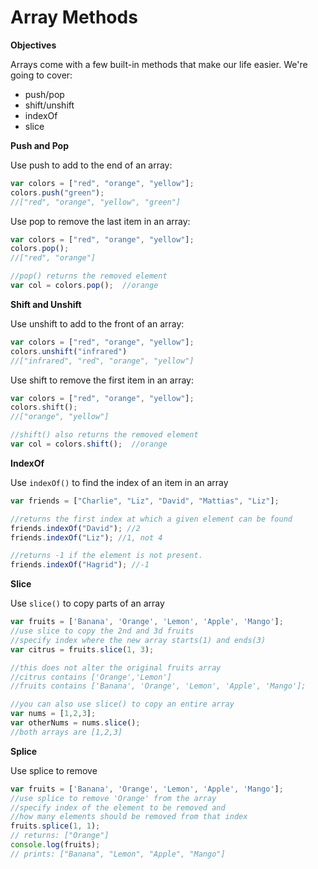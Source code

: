 # Array Methods

**Objectives**

Arrays come with a few built-in methods that make our life easier. We're going to cover:

* push/pop
* shift/unshift
* indexOf
* slice

**Push and Pop**  

Use push to add to the end of an array:

```javascript
var colors = ["red", "orange", "yellow"];
colors.push("green");
//["red", "orange", "yellow", "green"]
```

Use pop to remove the last item in an array:

```javascript
var colors = ["red", "orange", "yellow"];
colors.pop();
//["red", "orange"]

//pop() returns the removed element
var col = colors.pop();  //orange
```

**Shift and Unshift**  

Use unshift to add to the front of an array:

```javascript
var colors = ["red", "orange", "yellow"];
colors.unshift("infrared")
//["infrared", "red", "orange", "yellow"]
```

Use shift to remove the first item in an array:

```javascript
var colors = ["red", "orange", "yellow"];
colors.shift();
//["orange", "yellow"]

//shift() also returns the removed element
var col = colors.shift();  //orange
```

**IndexOf**  

Use `indexOf()` to find the index of an item in an array

```javascript
var friends = ["Charlie", "Liz", "David", "Mattias", "Liz"];

//returns the first index at which a given element can be found
friends.indexOf("David"); //2
friends.indexOf("Liz"); //1, not 4

//returns -1 if the element is not present.
friends.indexOf("Hagrid"); //-1
```

**Slice**  

Use `slice()` to copy parts of an array

```javascript
var fruits = ['Banana', 'Orange', 'Lemon', 'Apple', 'Mango'];
//use slice to copy the 2nd and 3d fruits
//specify index where the new array starts(1) and ends(3)
var citrus = fruits.slice(1, 3);

//this does not alter the original fruits array
//citrus contains ['Orange','Lemon']
//fruits contains ['Banana', 'Orange', 'Lemon', 'Apple', 'Mango'];

//you can also use slice() to copy an entire array
var nums = [1,2,3];
var otherNums = nums.slice();
//both arrays are [1,2,3]
```

**Splice**  

Use splice to remove

```javascript
var fruits = ['Banana', 'Orange', 'Lemon', 'Apple', 'Mango'];
//use splice to remove 'Orange' from the array
//specify index of the element to be removed and 
//how many elements should be removed from that index
fruits.splice(1, 1);
// returns: ["Orange"]
console.log(fruits);
// prints: ["Banana", "Lemon", "Apple", "Mango"]
```